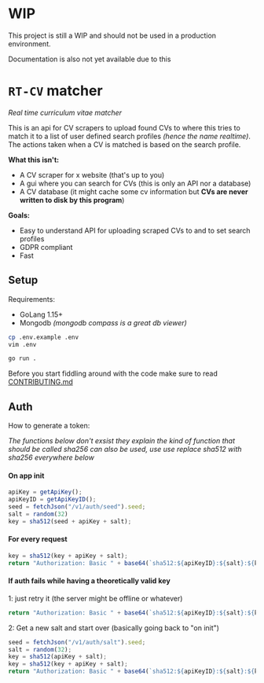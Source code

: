 # WIP

This project is still a WIP and should not be used in a production environment.

Documentation is also not yet available due to this

# `RT-CV` matcher

_Real time curriculum vitae matcher_

This is an api for CV scrapers to upload found CVs to where this tries to match it to a list of user defined search profiles _(hence the name realtime)_. The actions taken when a CV is matched is based on the search profile.

**What this isn't:**

- A CV scraper for x website (that's up to you)
- A gui where you can search for CVs (this is only an API nor a database)
- A CV database (it might cache some cv information but **CVs are never written to disk by this program**)

**Goals:**

- Easy to understand API for uploading scraped CVs to and to set search profiles
- GDPR compliant
- Fast

## Setup

Requirements:

- GoLang 1.15+
- Mongodb _(mongodb compass is a great db viewer)_

```sh
cp .env.example .env
vim .env

go run .
```

Before you start fiddling around with the code make sure to read [CONTRIBUTING.md](/CONTRIBUTING.md)

## Auth

How to generate a token:

_The functions below don't exsist they explain the kind of function that should be called_
_sha256 can also be used, use use replace sha512 with sha256 everywhere below_

#### On app init

```js
apiKey = getApiKey();
apiKeyID = getApiKeyID();
seed = fetchJson("/v1/auth/seed").seed;
salt = random(32)
key = sha512(seed + apiKey + salt);
```

#### For every request

```js
key = sha512(key + apiKey + salt);
return "Authorization: Basic " + base64(`sha512:${apiKeyID}:${salt}:${key}`);
```

#### If auth fails while having a theoretically valid key

1: just retry it (the server might be offline or whatever)

```js
return "Authorization: Basic " + base64(`sha512:${apiKeyID}:${salt}:${key}`);
```

2: Get a new salt and start over (basically going back to "on init")

```js
seed = fetchJson("/v1/auth/salt").seed;
salt = random(32);
key = sha512(apiKey + salt);
key = sha512(key + apiKey + salt);
return "Authorization: Basic " + base64(`sha512:${apiKeyID}:${salt}:${key}`);
```
